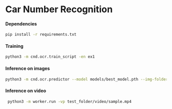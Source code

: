 # Car Number Recognition

#### Dependencies

```bash
pip install -r requirements.txt
```

#### Training

```bash
python3 -m cnd.ocr.train_script -en ex1
```

#### Inference on images

```bash
python3 -m cnd.ocr.predictor --model models/best_model.pth --img-folder test_folder/
```

#### Inference on video

```bash
 python3 -m worker.run -vp test_folder/video/sample.mp4
```
